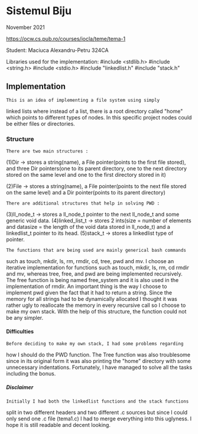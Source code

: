# Sistemul Biju

November 2021

<https://ocw.cs.pub.ro/courses/iocla/teme/tema-1>

Student: Maciuca Alexandru-Petru 324CA

Libraries used for the implementation:
#include <stdlib.h>
#include <string.h>
#include <stdio.h>
#include "linkedlist.h"
#include "stack.h"


## Implementation

	This is an idea of implementing a file system using simply
linked lists where instead of a list, there is a root directory called
"home" which points to different types of nodes.
In this specific project nodes could be either files or directories.

### Structure
 
	There are two main structures :

(1)Dir -> stores a string(name), a File pointer(points to the first file
stored), and three Dir pointers(one to its parent directory, one to the next
directory stored on the same level and one to the first directory stored in it)

(2)File -> stores a string(name), a File pointer(points to the next file 
stored on the same level) and a Dir pointer(points to its parent directory)

	There are additional structures that help in solving PWD :

(3)ll_node_t -> stores a ll_node_t pointer to the next ll_node_t and some
generic void data.
(4)linked_list_t -> stores 2 ints(size = number of elements and datasize =
the length of the void data stored in ll_node_t) and a linkedlist_t pointer
to its head.
(5)stack_t -> stores a linkedlist type of pointer.

	The functions that are being used are mainly generical bash commands
such as touch, mkdir, ls, rm, rmdir, cd, tree, pwd and mv. 
	I choose an iterative implementation for functions such as touch, mkdir,
ls, rm, cd rmdir and mv, whereas tree, free, and pwd are being implemented 
recursively.
	The free function is being named free_system and it is also used in the
implementation of rmdir.
	An important thing is the way I choose to implement pwd given the fact that
it had to return a string. Since the memory for all strings had to be
dynamically allocated I thought it was rather ugly to reallocate the memory
in every recursive call so I choose to make my own stack. With the help of
this structure, the function could not be any simpler.
	
#### Difficulties
	
	Before deciding to make my own stack, I had some problems regarding
how I should do the PWD function. The Tree function was also troublesome
since in its original form it was also printing the "home" directory with 
some unnecessary indentations. Fortunately, I have managed to solve all
the tasks including the bonus.

##### Disclaimer

	Initially I had both the linkedlist functions and the stack functions
split in two different headers and two different .c sources but since I could
only send one .c file (tema1.c) I had to merge everything into this uglyness.
I hope it is still readable and decent looking.
